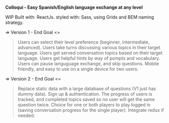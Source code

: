 **Colloqui - Easy Spanish/English language exchange at any level**

WIP
Built with: ReactJs.
styled with: Sass, using Grids and BEM naming strategy.

=> Version 1 - End Goal <=

> Users can select their level preference (beginner, intermediate, advanced).
> Users take turns discussing various topics in their target language.
> Users get served conversation topics based on their target language.
> Users get helpful hints by way of pompts and vocabulary.
> Users can pause languguage exchange, and skip questions.
> Mobile friendly, and easy to use on a single device for two users.

=> Version 2 - End Goal <=

> Replace static data with a large database of questions (V1 just has dummy data).
> Sign up & authentication.
> The progress of users is tracked, and completed topics saved so no user will get the same question twice.
> Choice for one or both players to play logged in (saving conversation progress for the single player). 
> Integrate redux if needed.


